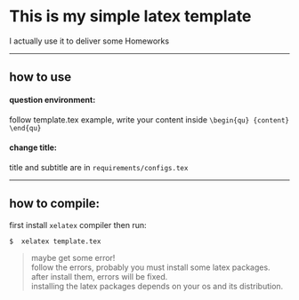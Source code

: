 # This is my simple latex template 
I actually use it to deliver some Homeworks

---
## how to use
#### question environment:
follow template.tex example, write your content inside `\begin{qu} {content} \end{qu}`
#### change title:
title and subtitle are in `requirements/configs.tex`

---
## how to compile:
first install `xelatex` compiler
then run:
```sh
$  xelatex template.tex 
```


> maybe get some error! </br>
> follow the errors, probably you must install some latex packages. </br>
> after install them, errors will be fixed. </br>
> installing the latex packages depends on your os and its distribution.